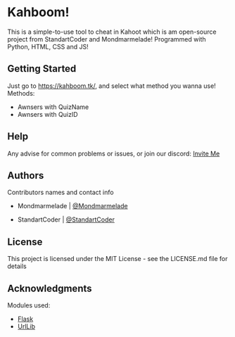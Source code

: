 # Kahboom!

This is a simple-to-use tool to cheat in Kahoot which is am open-source project
from StandartCoder and Mondmarmelade! Programmed with Python, HTML, CSS and JS!

## Getting Started

Just go to https://kahboom.tk/, and select what method you wanna use!
Methods:
 - Awnsers with QuizName
 - Awnsers with QuizID

## Help

Any advise for common problems or issues, or join our discord: [Invite Me](https://discord.gg/invite/nVuqgnWKN6)

## Authors

Contributors names and contact info

* Mondmarmelade | [@Mondmarmelade](https://github.com/Mondmarmelade)

* StandartCoder | [@StandartCoder](https://github.com/StandartCoder)

## License

This project is licensed under the MIT License - see the LICENSE.md file for details

## Acknowledgments

Modules used:
* [Flask](https://palletsprojects.com/p/flask/)
* [UrlLib](https://urllib3.readthedocs.io/en/stable/)
